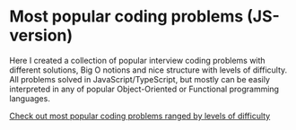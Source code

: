 # Most popular coding problems (JS-version)

Here I created a collection of popular interview coding problems with different solutions, Big O notions and nice structure with levels of difficulty.
All problems solved in JavaScript/TypeScript, but mostly can be easily interpreted in any of popular Object-Oriented or Functional programming languages.

[Check out most popular coding problems ranged by levels of difficulty](./problems.md)
